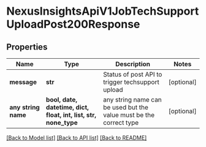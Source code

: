 # NexusInsightsApiV1JobTechSupportUploadPost200Response


## Properties
Name | Type | Description | Notes
------------ | ------------- | ------------- | -------------
**message** | **str** | Status of post API to trigger techsupport upload | [optional] 
**any string name** | **bool, date, datetime, dict, float, int, list, str, none_type** | any string name can be used but the value must be the correct type | [optional]

[[Back to Model list]](../README.md#documentation-for-models) [[Back to API list]](../README.md#documentation-for-api-endpoints) [[Back to README]](../README.md)


